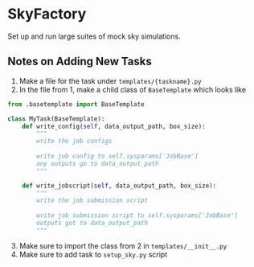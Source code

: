 # SkyFactory
Set up and run large suites of mock sky simulations.

## Notes on Adding New Tasks
1. Make a file for the task under `templates/{taskname}.py`
2. In the file from 1, make a child class of `BaseTemplate` which looks like
  ```python
  from .basetemplate import BaseTemplate
  
  class MyTask(BaseTemplate):
      def write_config(self, data_output_path, box_size):
          """
          write the job configs
          
          write job config to self.sysparams['JobBase']
          any outputs go to data_output_path
          """

      def write_jobscript(self, data_output_path, box_size):
          """
          write the job submission script
          
          write job submission script to self.sysparams['JobBase']
          outputs got to data_output_path
          """
  ```
3. Make sure to import the class from 2 in `templates/__init__.py`
4. Make sure to add task to `setup_sky.py` script
